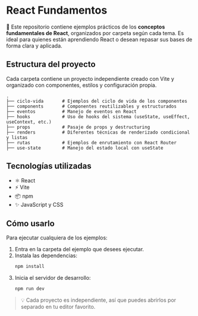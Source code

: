 # React Fundamentos

📘 Este repositorio contiene ejemplos prácticos de los **conceptos fundamentales de React**, organizados por carpeta según cada tema. Es ideal para quienes están aprendiendo React o desean repasar sus bases de forma clara y aplicada.

## Estructura del proyecto

Cada carpeta contiene un proyecto independiente creado con Vite y organizado con componentes, estilos y configuración propia.

```
.
├── ciclo-vida       # Ejemplos del ciclo de vida de los componentes
├── components       # Componentes reutilizables y estructurados
├── eventos          # Manejo de eventos en React
├── hooks            # Uso de hooks del sistema (useState, useEffect, useContext, etc.)
├── props            # Pasaje de props y destructuring
├── renders          # Diferentes técnicas de renderizado condicional y listas
├── rutas            # Ejemplos de enrutamiento con React Router
├── use-state        # Manejo del estado local con useState
```

## Tecnologías utilizadas

- ⚛️ React
- ⚡ Vite
- 📦 npm
- ✨ JavaScript y CSS

## Cómo usarlo

Para ejecutar cualquiera de los ejemplos:

1. Entra en la carpeta del ejemplo que desees ejecutar.
2. Instala las dependencias:
   ```bash
   npm install
   ```
3. Inicia el servidor de desarrollo:
   ```bash
   npm run dev
   ```

> 💡 Cada proyecto es independiente, así que puedes abrirlos por separado en tu editor favorito.